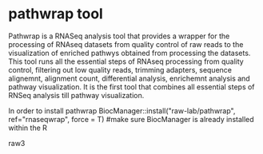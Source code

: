 # pathwrap tool
Pathwrap is a RNASeq analysis tool that provides a wrapper for the processing of RNAseq datasets from quality control of raw reads to the visualization of enriched pathwys obtained from processing the datasets. This tool runs all the essential steps of RNAseq processing from quality control, filtering out low quality reads, trimming adapters, sequence alignemnt, alignment count, differential analysis, enrichemnt analysis and pathway visualization. It is the first tool that combines all essential steps of RNSeq analysis till pathway visualization. 

In order to install pathwrap
BiocManager::install("raw-lab/pathwrap", ref="rnaseqwrap", force = T) #make sure BiocManager is already installed within the R 

raw3
